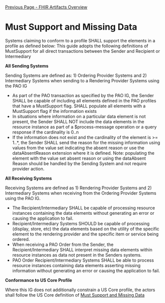 [Previous Page - FHIR Artifacts Overview](fhir_artifacts_overview.html)

# Must Support and Missing Data

Systems claiming to conform to a profile SHALL support the elements in a profile as defined below: This guide adopts the following definitions of MustSupport for all direct transactions between the Sender and Recipient or Intermediary

**All Sending Systems**

Sending Systems are defined as: 1) Ordering Provider Systems and 2) Intermediary Systems when sending to a Rendering Provider Systems using the PAO IG
* As part of the PAO transaction as specified by the PAO IG, 
the Sender SHALL be capable of including all elements defined in the PAO profiles that have a MustSupport flag.
 	SHALL populate all elements with a MustSupport flag if the information exists
* In situations where information on a particular data element is not present, the Sender SHALL NOT include the data elements in the resource instance as part of a $process-message operation or a query response if the cardinality is 0..n
* If the information does not exist and the cardinality of the element is >= 1..*, the Sender SHALL send the reason for the missing information using values from the value set indicating the absent reason or use the dataAbsentReason extension where it is defined. 
Note: populating the element with the value set absent reason or using the dataAbsent Reason should be handled by the Sending System and not require provider action. 

**All Receiving Systems** 

Receiving Systems are defined as 1) Rendering Provider Systems and 2) Intermediary Systems when receiving from the Ordering Provider Systems using the PAO IG.
* The Recipient/Intermediary SHALL be capable of processing resource instances containing the data elements without generating an error or causing the application to fail. 
* Recipient/Intermediary Systems SHOULD be capable of processing (display, store, etc) the data elements based on the utility of the specific element to the rendering provider and the specific item or service being ordered.
* When receiving a PAO Order from the Sender, the Recipient/Intermediary SHALL interpret missing data elements within resource instances as data not present in the Senders systems.
* PAO Order Recipient/Intermediary Systems SHALL be able to process resource instances containing data elements asserting missing information without generating an error or causing the application to fail.

**Conformance to US Core Profile** 

Where this IG does not additionally constrain a US Core profile, the actors shall follow the US Core definition of [Must Support and Missing Data](http://hl7.org/fhir/us/core/general-guidance.html)
